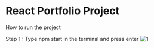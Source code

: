 # React Portfolio Project

How to run the project

Step 1 : Type npm start in the terminal and press enter
![1](https://github.com/DurgeshSingh1/portfolio-website/assets/57593854/8b25cf8d-24eb-4b90-9b5e-a36952f64939)

